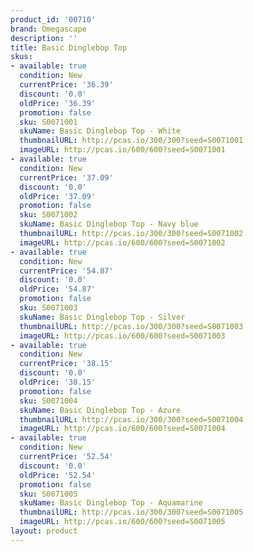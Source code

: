 ```yaml
---
product_id: '00710'
brand: Omegascape
description: ''
title: Basic Dinglebop Top
skus:
- available: true
  condition: New
  currentPrice: '36.39'
  discount: '0.0'
  oldPrice: '36.39'
  promotion: false
  sku: S0071001
  skuName: Basic Dinglebop Top - White
  thumbnailURL: http://pcas.io/300/300?seed=S0071001
  imageURL: http://pcas.io/600/600?seed=S0071001
- available: true
  condition: New
  currentPrice: '37.09'
  discount: '0.0'
  oldPrice: '37.09'
  promotion: false
  sku: S0071002
  skuName: Basic Dinglebop Top - Navy blue
  thumbnailURL: http://pcas.io/300/300?seed=S0071002
  imageURL: http://pcas.io/600/600?seed=S0071002
- available: true
  condition: New
  currentPrice: '54.87'
  discount: '0.0'
  oldPrice: '54.87'
  promotion: false
  sku: S0071003
  skuName: Basic Dinglebop Top - Silver
  thumbnailURL: http://pcas.io/300/300?seed=S0071003
  imageURL: http://pcas.io/600/600?seed=S0071003
- available: true
  condition: New
  currentPrice: '38.15'
  discount: '0.0'
  oldPrice: '38.15'
  promotion: false
  sku: S0071004
  skuName: Basic Dinglebop Top - Azure
  thumbnailURL: http://pcas.io/300/300?seed=S0071004
  imageURL: http://pcas.io/600/600?seed=S0071004
- available: true
  condition: New
  currentPrice: '52.54'
  discount: '0.0'
  oldPrice: '52.54'
  promotion: false
  sku: S0071005
  skuName: Basic Dinglebop Top - Aquamarine
  thumbnailURL: http://pcas.io/300/300?seed=S0071005
  imageURL: http://pcas.io/600/600?seed=S0071005
layout: product
---
```

